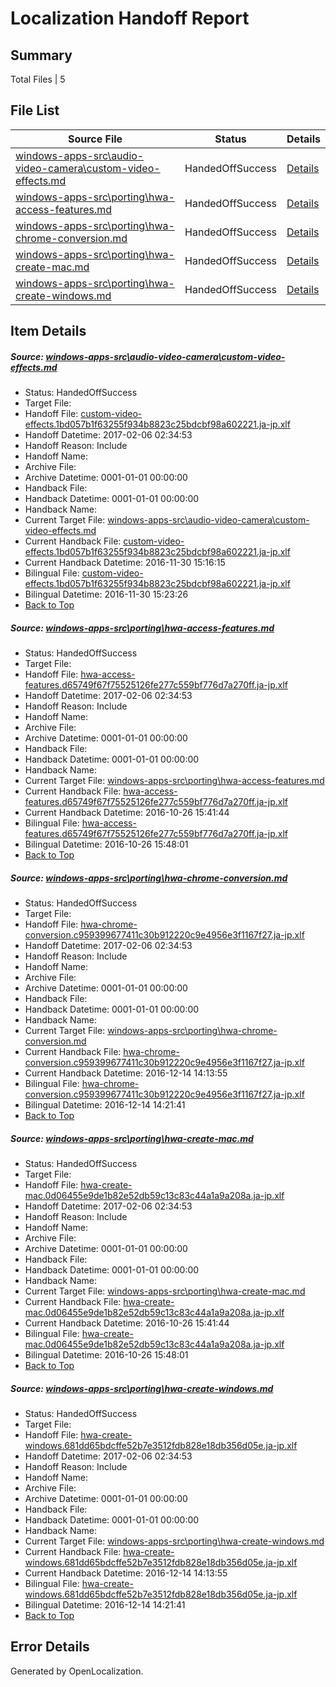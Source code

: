 # <a name='report-top'></a> Localization Handoff Report

## Summary
 Total Files | 5

## File List
 Source File | Status | Details 
 ----------- | ------ | ------- 
 [windows-apps-src\audio-video-camera\custom-video-effects.md](https://cpubwin.visualstudio.com/windows-uwp/_git/windows-uwp/commit/1cc0cef6f68fcca5ce3f2a5c8f2f490a35119af6?path=windows-apps-src%2Faudio-video-camera%2Fcustom-video-effects.md&_a=contents) | HandedOffSuccess | [Details](#4ef44efbfc213d6aa3b09933014a4243b288a3a5690)
 [windows-apps-src\porting\hwa-access-features.md](https://cpubwin.visualstudio.com/windows-uwp/_git/windows-uwp/commit/0eab547db10f6d8e523d364fc66d8e2de38a5251?path=windows-apps-src%2Fporting%2Fhwa-access-features.md&_a=contents) | HandedOffSuccess | [Details](#42912aa45e385f6e34078343822dc32510f2b9024656)
 [windows-apps-src\porting\hwa-chrome-conversion.md](https://cpubwin.visualstudio.com/windows-uwp/_git/windows-uwp/commit/29d1f95730b73ab3792f2c7f514a9341989adfcf?path=windows-apps-src%2Fporting%2Fhwa-chrome-conversion.md&_a=contents) | HandedOffSuccess | [Details](#fa095bdeb42c98df8a80be8a1e4d26685c27b0494657)
 [windows-apps-src\porting\hwa-create-mac.md](https://cpubwin.visualstudio.com/windows-uwp/_git/windows-uwp/commit/c2f0e7a38b42f9c52c98a1a6f6610c3559f66353?path=windows-apps-src%2Fporting%2Fhwa-create-mac.md&_a=contents) | HandedOffSuccess | [Details](#e5b0e88edd1b4ce6eb85bd4189cdfbbfec8527104658)
 [windows-apps-src\porting\hwa-create-windows.md](https://cpubwin.visualstudio.com/windows-uwp/_git/windows-uwp/commit/367c233c16f5e2ce6251d92046b5f4b8531af10a?path=windows-apps-src%2Fporting%2Fhwa-create-windows.md&_a=contents) | HandedOffSuccess | [Details](#a643a52a5af9df4de0fa07f6cfda4b9af4dc72214659)

## Item Details
##### <a name='4ef44efbfc213d6aa3b09933014a4243b288a3a5690'></a> Source: [windows-apps-src\audio-video-camera\custom-video-effects.md](https://cpubwin.visualstudio.com/windows-uwp/_git/windows-uwp/commit/1cc0cef6f68fcca5ce3f2a5c8f2f490a35119af6?path=windows-apps-src%2Faudio-video-camera%2Fcustom-video-effects.md&_a=contents)
* Status: HandedOffSuccess
* Target File: 
* Handoff File: [custom-video-effects.1bd057b1f63255f934b8823c25bdcbf98a602221.ja-jp.xlf](https://cpubwin.visualstudio.com/windows-uwp/_git/WDCLib.handoff/commit/a7e63ce3522d093338a6a7fb31786a334e82d969?path=ol-handoff%2Fcpubwin%2Fwindows-uwp.ja-jp%2Fmaster%2Fcustom-video-effects.1bd057b1f63255f934b8823c25bdcbf98a602221.ja-jp.xlf&_a=contents)
* Handoff Datetime: 2017-02-06 02:34:53
* Handoff Reason: Include
* Handoff Name: 
* Archive File: 
* Archive Datetime: 0001-01-01 00:00:00
* Handback File: 
* Handback Datetime: 0001-01-01 00:00:00
* Handback Name: 
* Current Target File: [windows-apps-src\audio-video-camera\custom-video-effects.md](https://cpubwin.visualstudio.com/windows-uwp/_git/windows-uwp.ja-jp/commit/94b4321bb5dd263955ca2211a312bbd0b2b4b105?path=windows-apps-src%2Faudio-video-camera%2Fcustom-video-effects.md&_a=contents)
* Current Handback File: [custom-video-effects.1bd057b1f63255f934b8823c25bdcbf98a602221.ja-jp.xlf](https://cpubwin.visualstudio.com/windows-uwp/_git/WDCLib.handback/commit/1aa649d9aea9534cd7eb0453080e5e7830e9b3fa?path=ol-handback%2Fcpubwin%2Fwindows-uwp.ja-jp%2Fmaster%2Fcustom-video-effects.1bd057b1f63255f934b8823c25bdcbf98a602221.ja-jp.xlf&_a=contents)
* Current Handback Datetime: 2016-11-30 15:16:15
* Bilingual File: [custom-video-effects.1bd057b1f63255f934b8823c25bdcbf98a602221.ja-jp.xlf](https://cpubwin.visualstudio.com/windows-uwp/_git/WDCLib.handback/commit/1aa649d9aea9534cd7eb0453080e5e7830e9b3fa?path=ol-handback%2Fcpubwin%2Fwindows-uwp.ja-jp%2Fmaster%2Fcustom-video-effects.1bd057b1f63255f934b8823c25bdcbf98a602221.ja-jp.xlf&_a=contents)
* Bilingual Datetime: 2016-11-30 15:23:26
* [Back to Top](#report-top)

##### <a name='42912aa45e385f6e34078343822dc32510f2b9024656'></a> Source: [windows-apps-src\porting\hwa-access-features.md](https://cpubwin.visualstudio.com/windows-uwp/_git/windows-uwp/commit/0eab547db10f6d8e523d364fc66d8e2de38a5251?path=windows-apps-src%2Fporting%2Fhwa-access-features.md&_a=contents)
* Status: HandedOffSuccess
* Target File: 
* Handoff File: [hwa-access-features.d65749f67f75525126fe277c559bf776d7a270ff.ja-jp.xlf](https://cpubwin.visualstudio.com/windows-uwp/_git/WDCLib.handoff/commit/a7e63ce3522d093338a6a7fb31786a334e82d969?path=ol-handoff%2Fcpubwin%2Fwindows-uwp.ja-jp%2Fmaster%2Fhwa-access-features.d65749f67f75525126fe277c559bf776d7a270ff.ja-jp.xlf&_a=contents)
* Handoff Datetime: 2017-02-06 02:34:53
* Handoff Reason: Include
* Handoff Name: 
* Archive File: 
* Archive Datetime: 0001-01-01 00:00:00
* Handback File: 
* Handback Datetime: 0001-01-01 00:00:00
* Handback Name: 
* Current Target File: [windows-apps-src\porting\hwa-access-features.md](https://cpubwin.visualstudio.com/windows-uwp/_git/windows-uwp.ja-jp/commit/a684e63ba40a42fd6ec86603d932f5b7d31515dd?path=windows-apps-src%2Fporting%2Fhwa-access-features.md&_a=contents)
* Current Handback File: [hwa-access-features.d65749f67f75525126fe277c559bf776d7a270ff.ja-jp.xlf](https://cpubwin.visualstudio.com/windows-uwp/_git/WDCLib.handback/commit/eb5e61a1c2631785cbab9d642bc0a6f6eb255564?path=ol-handback%2FMicrosoft%2Fwindows-apps.ja-jp%2Fmaster%2Fhwa-access-features.d65749f67f75525126fe277c559bf776d7a270ff.ja-jp.xlf&_a=contents)
* Current Handback Datetime: 2016-10-26 15:41:44
* Bilingual File: [hwa-access-features.d65749f67f75525126fe277c559bf776d7a270ff.ja-jp.xlf](https://cpubwin.visualstudio.com/windows-uwp/_git/WDCLib.handback/commit/eb5e61a1c2631785cbab9d642bc0a6f6eb255564?path=ol-handback%2FMicrosoft%2Fwindows-apps.ja-jp%2Fmaster%2Fhwa-access-features.d65749f67f75525126fe277c559bf776d7a270ff.ja-jp.xlf&_a=contents)
* Bilingual Datetime: 2016-10-26 15:48:01
* [Back to Top](#report-top)

##### <a name='fa095bdeb42c98df8a80be8a1e4d26685c27b0494657'></a> Source: [windows-apps-src\porting\hwa-chrome-conversion.md](https://cpubwin.visualstudio.com/windows-uwp/_git/windows-uwp/commit/29d1f95730b73ab3792f2c7f514a9341989adfcf?path=windows-apps-src%2Fporting%2Fhwa-chrome-conversion.md&_a=contents)
* Status: HandedOffSuccess
* Target File: 
* Handoff File: [hwa-chrome-conversion.c959399677411c30b912220c9e4956e3f1167f27.ja-jp.xlf](https://cpubwin.visualstudio.com/windows-uwp/_git/WDCLib.handoff/commit/a7e63ce3522d093338a6a7fb31786a334e82d969?path=ol-handoff%2Fcpubwin%2Fwindows-uwp.ja-jp%2Fmaster%2Fhwa-chrome-conversion.c959399677411c30b912220c9e4956e3f1167f27.ja-jp.xlf&_a=contents)
* Handoff Datetime: 2017-02-06 02:34:53
* Handoff Reason: Include
* Handoff Name: 
* Archive File: 
* Archive Datetime: 0001-01-01 00:00:00
* Handback File: 
* Handback Datetime: 0001-01-01 00:00:00
* Handback Name: 
* Current Target File: [windows-apps-src\porting\hwa-chrome-conversion.md](https://cpubwin.visualstudio.com/windows-uwp/_git/windows-uwp.ja-jp/commit/49ae1eb7110d047383f1f3e6e3b4c53fc609d633?path=windows-apps-src%2Fporting%2Fhwa-chrome-conversion.md&_a=contents)
* Current Handback File: [hwa-chrome-conversion.c959399677411c30b912220c9e4956e3f1167f27.ja-jp.xlf](https://cpubwin.visualstudio.com/windows-uwp/_git/WDCLib.handback/commit/674e35ee18fe66a2b4c02bcd57b9c64ebcbca0e0?path=ol-handback%2Fcpubwin%2Fwindows-uwp.ja-jp%2Fmaster%2Fhwa-chrome-conversion.c959399677411c30b912220c9e4956e3f1167f27.ja-jp.xlf&_a=contents)
* Current Handback Datetime: 2016-12-14 14:13:55
* Bilingual File: [hwa-chrome-conversion.c959399677411c30b912220c9e4956e3f1167f27.ja-jp.xlf](https://cpubwin.visualstudio.com/windows-uwp/_git/WDCLib.handback/commit/674e35ee18fe66a2b4c02bcd57b9c64ebcbca0e0?path=ol-handback%2Fcpubwin%2Fwindows-uwp.ja-jp%2Fmaster%2Fhwa-chrome-conversion.c959399677411c30b912220c9e4956e3f1167f27.ja-jp.xlf&_a=contents)
* Bilingual Datetime: 2016-12-14 14:21:41
* [Back to Top](#report-top)

##### <a name='e5b0e88edd1b4ce6eb85bd4189cdfbbfec8527104658'></a> Source: [windows-apps-src\porting\hwa-create-mac.md](https://cpubwin.visualstudio.com/windows-uwp/_git/windows-uwp/commit/c2f0e7a38b42f9c52c98a1a6f6610c3559f66353?path=windows-apps-src%2Fporting%2Fhwa-create-mac.md&_a=contents)
* Status: HandedOffSuccess
* Target File: 
* Handoff File: [hwa-create-mac.0d06455e9de1b82e52db59c13c83c44a1a9a208a.ja-jp.xlf](https://cpubwin.visualstudio.com/windows-uwp/_git/WDCLib.handoff/commit/a7e63ce3522d093338a6a7fb31786a334e82d969?path=ol-handoff%2Fcpubwin%2Fwindows-uwp.ja-jp%2Fmaster%2Fhwa-create-mac.0d06455e9de1b82e52db59c13c83c44a1a9a208a.ja-jp.xlf&_a=contents)
* Handoff Datetime: 2017-02-06 02:34:53
* Handoff Reason: Include
* Handoff Name: 
* Archive File: 
* Archive Datetime: 0001-01-01 00:00:00
* Handback File: 
* Handback Datetime: 0001-01-01 00:00:00
* Handback Name: 
* Current Target File: [windows-apps-src\porting\hwa-create-mac.md](https://cpubwin.visualstudio.com/windows-uwp/_git/windows-uwp.ja-jp/commit/a684e63ba40a42fd6ec86603d932f5b7d31515dd?path=windows-apps-src%2Fporting%2Fhwa-create-mac.md&_a=contents)
* Current Handback File: [hwa-create-mac.0d06455e9de1b82e52db59c13c83c44a1a9a208a.ja-jp.xlf](https://cpubwin.visualstudio.com/windows-uwp/_git/WDCLib.handback/commit/eb5e61a1c2631785cbab9d642bc0a6f6eb255564?path=ol-handback%2FMicrosoft%2Fwindows-apps.ja-jp%2Fmaster%2Fhwa-create-mac.0d06455e9de1b82e52db59c13c83c44a1a9a208a.ja-jp.xlf&_a=contents)
* Current Handback Datetime: 2016-10-26 15:41:44
* Bilingual File: [hwa-create-mac.0d06455e9de1b82e52db59c13c83c44a1a9a208a.ja-jp.xlf](https://cpubwin.visualstudio.com/windows-uwp/_git/WDCLib.handback/commit/eb5e61a1c2631785cbab9d642bc0a6f6eb255564?path=ol-handback%2FMicrosoft%2Fwindows-apps.ja-jp%2Fmaster%2Fhwa-create-mac.0d06455e9de1b82e52db59c13c83c44a1a9a208a.ja-jp.xlf&_a=contents)
* Bilingual Datetime: 2016-10-26 15:48:01
* [Back to Top](#report-top)

##### <a name='a643a52a5af9df4de0fa07f6cfda4b9af4dc72214659'></a> Source: [windows-apps-src\porting\hwa-create-windows.md](https://cpubwin.visualstudio.com/windows-uwp/_git/windows-uwp/commit/367c233c16f5e2ce6251d92046b5f4b8531af10a?path=windows-apps-src%2Fporting%2Fhwa-create-windows.md&_a=contents)
* Status: HandedOffSuccess
* Target File: 
* Handoff File: [hwa-create-windows.681dd65bdcffe52b7e3512fdb828e18db356d05e.ja-jp.xlf](https://cpubwin.visualstudio.com/windows-uwp/_git/WDCLib.handoff/commit/a7e63ce3522d093338a6a7fb31786a334e82d969?path=ol-handoff%2Fcpubwin%2Fwindows-uwp.ja-jp%2Fmaster%2Fhwa-create-windows.681dd65bdcffe52b7e3512fdb828e18db356d05e.ja-jp.xlf&_a=contents)
* Handoff Datetime: 2017-02-06 02:34:53
* Handoff Reason: Include
* Handoff Name: 
* Archive File: 
* Archive Datetime: 0001-01-01 00:00:00
* Handback File: 
* Handback Datetime: 0001-01-01 00:00:00
* Handback Name: 
* Current Target File: [windows-apps-src\porting\hwa-create-windows.md](https://cpubwin.visualstudio.com/windows-uwp/_git/windows-uwp.ja-jp/commit/49ae1eb7110d047383f1f3e6e3b4c53fc609d633?path=windows-apps-src%2Fporting%2Fhwa-create-windows.md&_a=contents)
* Current Handback File: [hwa-create-windows.681dd65bdcffe52b7e3512fdb828e18db356d05e.ja-jp.xlf](https://cpubwin.visualstudio.com/windows-uwp/_git/WDCLib.handback/commit/674e35ee18fe66a2b4c02bcd57b9c64ebcbca0e0?path=ol-handback%2Fcpubwin%2Fwindows-uwp.ja-jp%2Fmaster%2Fhwa-create-windows.681dd65bdcffe52b7e3512fdb828e18db356d05e.ja-jp.xlf&_a=contents)
* Current Handback Datetime: 2016-12-14 14:13:55
* Bilingual File: [hwa-create-windows.681dd65bdcffe52b7e3512fdb828e18db356d05e.ja-jp.xlf](https://cpubwin.visualstudio.com/windows-uwp/_git/WDCLib.handback/commit/674e35ee18fe66a2b4c02bcd57b9c64ebcbca0e0?path=ol-handback%2Fcpubwin%2Fwindows-uwp.ja-jp%2Fmaster%2Fhwa-create-windows.681dd65bdcffe52b7e3512fdb828e18db356d05e.ja-jp.xlf&_a=contents)
* Bilingual Datetime: 2016-12-14 14:21:41
* [Back to Top](#report-top)


## Error Details

Generated by OpenLocalization.
